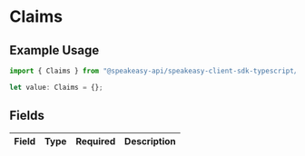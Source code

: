 # Claims

## Example Usage

```typescript
import { Claims } from "@speakeasy-api/speakeasy-client-sdk-typescript/sdk/models/shared";

let value: Claims = {};
```

## Fields

| Field       | Type        | Required    | Description |
| ----------- | ----------- | ----------- | ----------- |